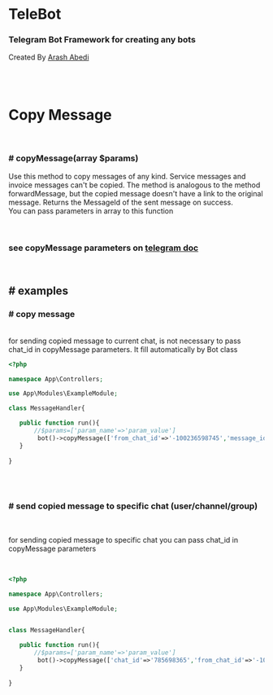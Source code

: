 # TeleBot
### Telegram Bot Framework for creating any bots 

Created By [Arash Abedi](https://arashabedii.github.io)

<br/>
<br/>

# Copy Message

<br>

### # copyMessage(array $params)

Use this method to copy messages of any kind. Service messages and invoice messages can't be copied. The method is analogous to the method forwardMessage, but the copied message doesn't have a link to the original message. Returns the MessageId of the sent message on success.
<br>
You can pass parameters in array to this function

<br>

### see copyMessage parameters on [telegram doc](https://core.telegram.org/bots/api#copymessage)

<br>

## # examples


### # copy message
<br>
for sending copied message to current chat, is not necessary to pass chat_id in copyMessage parameters. It fill automatically by Bot class

<br>

```php
<?php

namespace App\Controllers;

use App\Modules\ExampleModule;

class MessageHandler{

   public function run(){
       //$params=['param_name'=>'param_value']
        bot()->copyMessage(['from_chat_id'=>'-100236598745','message_id'=>456]); //send copied message to current chat
   }
   
}

```
<br>
<br>

### # send copied message to specific chat (user/channel/group)
<br>

for sending copied message to specific chat you can pass chat_id in copyMessage parameters

<br>

```php
<?php

namespace App\Controllers;

use App\Modules\ExampleModule;


class MessageHandler{

   public function run(){
       //$params=['param_name'=>'param_value']
        bot()->copyMessage(['chat_id'=>'785698365','from_chat_id'=>'-100236598745','message_id'=>456]); //send copied message to specific chat by chat_id
   }
   
}

```
